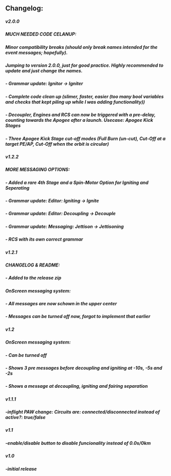 ## Changelog:
##### v2.0.0
##### MUCH NEEDED CODE CELANUP:
##### Minor compatibility breaks (should only break names intended for the event messages; hopefully).
##### Jumping to version 2.0.0, just for good practice. Highly recommended to update and just change the names.
##### - Grammar update: Ignitor -> Igniter
##### - Complete code clean up (slimer, faster, easier (too many bool variables and checks that kept piling up while I was adding functionality))
##### - Decoupler, Engines and RCS can now be triggered with a pre-delay, counting towards the Apogee after a launch. Usecase: Apogee Kick Stages
##### - Three Apogee Kick Stage cut-off modes (Full Burn (un-cut), Cut-Off at a target PE/AP, Cut-Off when the orbit is circular)
##### v1.2.2
##### MORE MESSAGING OPTIONS:
##### - Added a rare 4th Stage and a Spin-Motor Option for Igniting and Seperating
##### - Grammar update: Editor: Igniting -> Ignite
##### - Grammar update: Editor: Decoupling -> Decouple
##### - Grammar update: Messaging: Jettison -> Jettisoning
##### - RCS with its own correct grammar
##### v1.2.1
##### CHANGELOG & README:
##### - Added to the release zip
##### OnScreen messaging system:
##### - All messages are now schown in the upper center
##### - Messages can be turned off now, forgot to implement that earlier
##### v1.2
##### OnScreen messaging system:
##### - Can be turned off
##### - Shows 3 pre messages before decoupling and igniting at -10s, -5s and -2s
##### - Shows a message at decoupling, igniting and fairing separation
##### v1.1.1
##### -inflight PAW change: Circuits are: connected/disconnected instead of active?: true/false
##### v1.1
##### -enable/disable button to disable funcionality instead of 0.0s/0km
##### v1.0
##### -initial release
